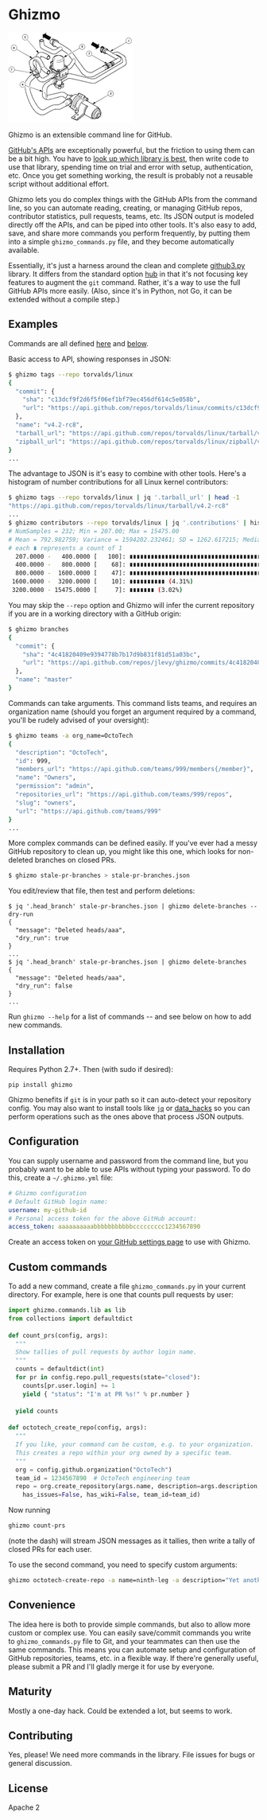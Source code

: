 # Ghizmo

![Octopus hose](images/xk8-octopus-hose-180.png)

Ghizmo is an extensible command line for GitHub.

[GitHub's APIs](https://developer.github.com/v3/)
are exceptionally powerful, but the friction to using them can be a bit high.
You have to [look up which library is best](https://developer.github.com/libraries/),
then write code to use that library,
spending time on trial and error with setup, authentication, etc.
Once you get something working, the result is probably not a reusable script without additional effort.

Ghizmo lets you do complex things with the GitHub APIs from the command line,
so you can automate reading, creating, or managing GitHub
repos, contributor statistics, pull requests, teams, etc.
Its JSON output is modeled directly off the APIs,
and can be piped into other tools.
It's also easy to add, save, and share more commands you perform frequently,
by putting them into a simple `ghizmo_commands.py` file,
and they become automatically available.

Essentially, it's just a harness around the clean and complete [github3.py](https://github.com/sigmavirus24/github3.py) library.
It differs from the standard option [hub](https://github.com/github/hub) in that it's not focusing key features to augment the `git` command.
Rather, it's a way to use the full GitHub APIs more easily.
(Also, since it's in Python, not Go, it can be extended without a compile step.)

## Examples

Commands are all defined [here](ghizmo/commands) and [below](#custom-commands).

Basic access to API, showing responses in JSON:

```bash
$ ghizmo tags --repo torvalds/linux
{
  "commit": {
    "sha": "c13dcf9f2d6f5f06ef1bf79ec456df614c5e058b",
    "url": "https://api.github.com/repos/torvalds/linux/commits/c13dcf9f2d6f5f06ef1bf79ec456df614c5e058b"
  },
  "name": "v4.2-rc8",
  "tarball_url": "https://api.github.com/repos/torvalds/linux/tarball/v4.2-rc8",
  "zipball_url": "https://api.github.com/repos/torvalds/linux/zipball/v4.2-rc8"
}
...
```

The advantage to JSON is it's easy to combine with other tools.
Here's a histogram of number contributions for all Linux kernel contributors:

```bash
$ ghizmo tags --repo torvalds/linux | jq '.tarball_url' | head -1
"https://api.github.com/repos/torvalds/linux/tarball/v4.2-rc8"
...
$ ghizmo contributors --repo torvalds/linux | jq '.contributions' | histogram.py -B400,800,1600,3200,6400 -p
# NumSamples = 232; Min = 207.00; Max = 15475.00
# Mean = 792.982759; Variance = 1594202.232461; SD = 1262.617215; Median 464.500000
# each ∎ represents a count of 1
  207.0000 -   400.0000 [   100]: ∎∎∎∎∎∎∎∎∎∎∎∎∎∎∎∎∎∎∎∎∎∎∎∎∎∎∎∎∎∎∎∎∎∎∎∎∎∎∎∎∎∎∎∎∎∎∎∎∎∎∎∎∎∎∎∎∎∎∎∎∎∎∎∎∎∎∎∎∎∎∎∎∎∎∎∎∎∎∎∎∎∎∎∎∎∎∎∎∎∎∎∎∎∎∎∎∎∎∎∎ (43.10%)
  400.0000 -   800.0000 [    68]: ∎∎∎∎∎∎∎∎∎∎∎∎∎∎∎∎∎∎∎∎∎∎∎∎∎∎∎∎∎∎∎∎∎∎∎∎∎∎∎∎∎∎∎∎∎∎∎∎∎∎∎∎∎∎∎∎∎∎∎∎∎∎∎∎∎∎∎∎ (29.31%)
  800.0000 -  1600.0000 [    47]: ∎∎∎∎∎∎∎∎∎∎∎∎∎∎∎∎∎∎∎∎∎∎∎∎∎∎∎∎∎∎∎∎∎∎∎∎∎∎∎∎∎∎∎∎∎∎∎ (20.26%)
 1600.0000 -  3200.0000 [    10]: ∎∎∎∎∎∎∎∎∎∎ (4.31%)
 3200.0000 - 15475.0000 [     7]: ∎∎∎∎∎∎∎ (3.02%)
```

You may skip the `--repo` option and Ghizmo will infer the current repository if you are in a working directory with a GitHub origin:

```bash
$ ghizmo branches
{
  "commit": {
    "sha": "4c41820409e9394778b7b17d9b831f81d51a03bc",
    "url": "https://api.github.com/repos/jlevy/ghizmo/commits/4c41820409e9394778b7b17d9b831f81d51a03bc"
  },
  "name": "master"
}
```

Commands can take arguments.
This command lists teams, and requires an organization name
(should you forget an argument required by a command, you'll be rudely advised of your oversight):

```bash
$ ghizmo teams -a org_name=OctoTech
{
  "description": "OctoTech",
  "id": 999,
  "members_url": "https://api.github.com/teams/999/members{/member}",
  "name": "Owners",
  "permission": "admin",
  "repositories_url": "https://api.github.com/teams/999/repos",
  "slug": "owners",
  "url": "https://api.github.com/teams/999"
}
...
```

More complex commands can be defined easily.
If you've ever had a messy GitHub repository to clean up, you might like this one,
which looks for non-deleted branches on closed PRs.
```bash
$ ghizmo stale-pr-branches > stale-pr-branches.json
```

You edit/review that file, then test and perform deletions:

```
$ jq '.head_branch' stale-pr-branches.json | ghizmo delete-branches --dry-run
{
  "message": "Deleted heads/aaa",
  "dry_run": true
}
...
$ jq '.head_branch' stale-pr-branches.json | ghizmo delete-branches
{
  "message": "Deleted heads/aaa",
  "dry_run": false
}
...
```

Run `ghizmo --help` for a list of commands -- and see below on how to add new commands.


## Installation

Requires Python 2.7+. Then (with sudo if desired):

```
pip install ghizmo
```

Ghizmo benefits if `git` is in your path so it can auto-detect your repository config.
You may also want to install tools like
[`jq`](https://github.com/stedolan/jq) or [data_hacks](https://github.com/bitly/data_hacks)
so you can perform operations such as the ones above that process JSON outputs.


## Configuration

You can supply username and password from the command line, but you probably want to be able to use APIs without typing your
password. To do this, create a `~/.ghizmo.yml` file:

```yaml
# Ghizmo configuration
# Default GitHub login name:
username: my-github-id
# Personal access token for the above GitHub account:
access_token: aaaaaaaaaabbbbbbbbbbbccccccccc1234567890
```

Create an access token on [your GitHub settings page](https://github.com/settings/tokens) to use with Ghizmo.

## Custom commands

To add a new command, create a file `ghizmo_commands.py` in your current directory.
For example, here is one that counts pull requests by user:

```python
import ghizmo.commands.lib as lib
from collections import defaultdict

def count_prs(config, args):
  """
  Show tallies of pull requests by author login name.
  """
  counts = defaultdict(int)
  for pr in config.repo.pull_requests(state="closed"):
    counts[pr.user.login] += 1
    yield { "status": "I'm at PR %s!" % pr.number }

  yield counts

def octotech_create_repo(config, args):
  """
  If you like, your command can be custom, e.g. to your organization.
  This creates a repo within your org owned by a specific team.
  """
  org = config.github.organization("OctoTech")
  team_id = 1234567890  # OctoTech engineering team
  repo = org.create_repository(args.name, description=args.description, private=True,
    has_issues=False, has_wiki=False, team_id=team_id)
```

Now running
```bash
ghizmo count-prs
```
(note the dash) will stream JSON messages as it tallies,
then write a tally of closed PRs for each user.

To use the second command, you need to specify custom arguments:

```bash
ghizmo octotech-create-repo -a name=ninth-leg -a description="Yet another repository!"
```

## Convenience

The idea here is both to provide simple commands, but also to allow more custom or complex use.
You can easily save/commit commands you write to `ghizmo_commands.py` file to Git,
and your teammates can then use the same commands.
This means you can automate setup and configuration of GitHub repositories, teams, etc. in a flexible way.
If there're generally useful, please submit a PR and I'll gladly merge it for use by everyone.

## Maturity

Mostly a one-day hack. Could be extended a lot, but seems to work.

## Contributing

Yes, please!
We need more commands in the library.
File issues for bugs or general discussion.

## License

Apache 2
